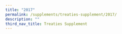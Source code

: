 ```yaml
---
title: "2017"
permalink: /supplements/treaties-supplement/2017/
description: ""
third_nav_title: Treaties Supplement
---
```

